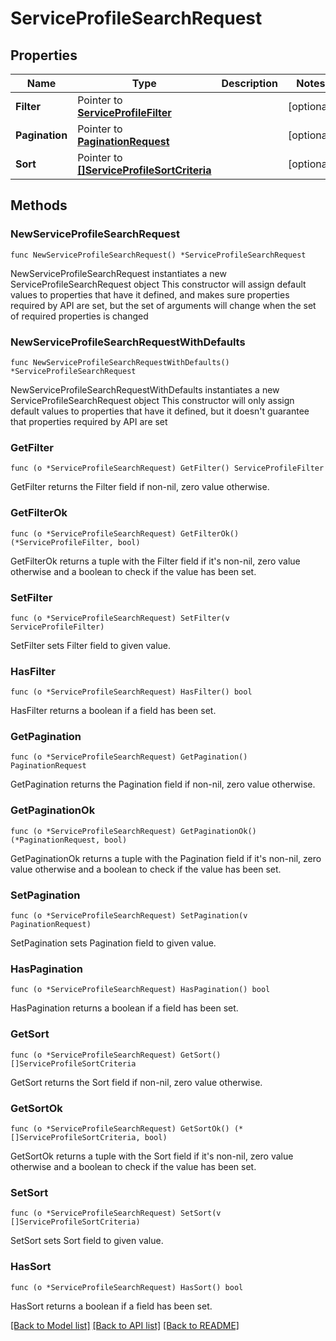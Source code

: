 # ServiceProfileSearchRequest

## Properties

Name | Type | Description | Notes
------------ | ------------- | ------------- | -------------
**Filter** | Pointer to [**ServiceProfileFilter**](ServiceProfileFilter.md) |  | [optional] 
**Pagination** | Pointer to [**PaginationRequest**](PaginationRequest.md) |  | [optional] 
**Sort** | Pointer to [**[]ServiceProfileSortCriteria**](ServiceProfileSortCriteria.md) |  | [optional] 

## Methods

### NewServiceProfileSearchRequest

`func NewServiceProfileSearchRequest() *ServiceProfileSearchRequest`

NewServiceProfileSearchRequest instantiates a new ServiceProfileSearchRequest object
This constructor will assign default values to properties that have it defined,
and makes sure properties required by API are set, but the set of arguments
will change when the set of required properties is changed

### NewServiceProfileSearchRequestWithDefaults

`func NewServiceProfileSearchRequestWithDefaults() *ServiceProfileSearchRequest`

NewServiceProfileSearchRequestWithDefaults instantiates a new ServiceProfileSearchRequest object
This constructor will only assign default values to properties that have it defined,
but it doesn't guarantee that properties required by API are set

### GetFilter

`func (o *ServiceProfileSearchRequest) GetFilter() ServiceProfileFilter`

GetFilter returns the Filter field if non-nil, zero value otherwise.

### GetFilterOk

`func (o *ServiceProfileSearchRequest) GetFilterOk() (*ServiceProfileFilter, bool)`

GetFilterOk returns a tuple with the Filter field if it's non-nil, zero value otherwise
and a boolean to check if the value has been set.

### SetFilter

`func (o *ServiceProfileSearchRequest) SetFilter(v ServiceProfileFilter)`

SetFilter sets Filter field to given value.

### HasFilter

`func (o *ServiceProfileSearchRequest) HasFilter() bool`

HasFilter returns a boolean if a field has been set.

### GetPagination

`func (o *ServiceProfileSearchRequest) GetPagination() PaginationRequest`

GetPagination returns the Pagination field if non-nil, zero value otherwise.

### GetPaginationOk

`func (o *ServiceProfileSearchRequest) GetPaginationOk() (*PaginationRequest, bool)`

GetPaginationOk returns a tuple with the Pagination field if it's non-nil, zero value otherwise
and a boolean to check if the value has been set.

### SetPagination

`func (o *ServiceProfileSearchRequest) SetPagination(v PaginationRequest)`

SetPagination sets Pagination field to given value.

### HasPagination

`func (o *ServiceProfileSearchRequest) HasPagination() bool`

HasPagination returns a boolean if a field has been set.

### GetSort

`func (o *ServiceProfileSearchRequest) GetSort() []ServiceProfileSortCriteria`

GetSort returns the Sort field if non-nil, zero value otherwise.

### GetSortOk

`func (o *ServiceProfileSearchRequest) GetSortOk() (*[]ServiceProfileSortCriteria, bool)`

GetSortOk returns a tuple with the Sort field if it's non-nil, zero value otherwise
and a boolean to check if the value has been set.

### SetSort

`func (o *ServiceProfileSearchRequest) SetSort(v []ServiceProfileSortCriteria)`

SetSort sets Sort field to given value.

### HasSort

`func (o *ServiceProfileSearchRequest) HasSort() bool`

HasSort returns a boolean if a field has been set.


[[Back to Model list]](../README.md#documentation-for-models) [[Back to API list]](../README.md#documentation-for-api-endpoints) [[Back to README]](../README.md)


